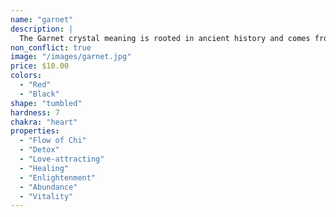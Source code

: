 ```yaml
---
name: "garnet"
description: |
  The Garnet crystal meaning is rooted in ancient history and comes from the Latin word ‘granatum’, which means pomegranate, a reference to its intense red color that resembles the glistening, deep red seeds of the fruit. The Garnet crystal was also cherished by early medieval jewelers who incorporated the stone into everything from rings and brooches to buckles and necklaces. Even then, it was more than just a fashion statement but was thought of as a protective talisman against negative energy.
non_conflict: true
image: "/images/garnet.jpg"
price: $10.00
colors:
  - "Red"
  - "Black"
shape: "tumbled"
hardness: 7
chakra: "heart"
properties:
  - "Flow of Chi"
  - "Detox"
  - "Love-attracting"
  - "Healing"
  - "Enlightenment"
  - "Abundance"
  - "Vitality"
---
```


